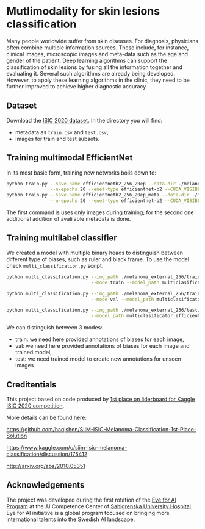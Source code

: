 # Mutlimodality for skin lesions classification

Many people worldwide suffer from skin diseases. For diagnosis, physicians often combine multiple information sources. These include, for instance, clinical images, microscopic images and meta-data such as the age and gender of the patient. Deep learning algorithms can support the classification of skin lesions by fusing all the information together and evaluating it. Several such algorithms are already being developed. However, to apply these learning algorithms in the clinic, they need to be further improved to achieve higher diagnostic accuracy.

## Dataset

Download the [ISIC 2020 dataset](https://www.kaggle.com/nroman/melanoma-external-malignant-256).
In the directory you will find:
- metadata as `train.csv` and `test.csv`,
- images for train and test subsets.

## Training multimodal EfficientNet

In its most basic form, training new networks boils down to:

```.bash
python train.py --save-name efficientnetb2_256_20ep --data-dir ./melanoma_external_256/ --image-size 256 \
                --n-epochs 20 --enet-type efficientnet-b2 --CUDA_VISIBLE_DEVICES 0
python train.py --save-name efficientnetb2_256_20ep_meta --data-dir ./melanoma_external_256/ --image-size 256 \
                --n-epochs 20 --enet-type efficientnet-b2 --CUDA_VISIBLE_DEVICES 0 --use-meta
```

The first command is uses only images during training; for the second one additional addition of avalilable metadata is done.

## Training multilabel classifier

We created a model with multiple binary heads to distinguish between different type of biases, such as ruler and black frame.
To use the model check `multi_classification.py` script.

```.bash
python multi_classification.py --img_path ./melanoma_external_256/train/train --ann_path gans_biases.csv \
                               --mode train --model_path multiclasificator_efficientnet-b2_GAN.pth

python multi_classification.py --img_path ./melanoma_external_256/train/train --ann_path gans_biases.csv \
                               --mode val --model_path multiclasificator_efficientnet-b2_GAN.pth

python multi_classification.py --img_path ./melanoma_external_256/test/test --mode test \
                               --model_path multiclasificator_efficientnet-b2_GAN.pth --save_path annotations.csv
```

We can distinguish between 3 modes:
- train: we need here provided annotations of biases for each image,
- val: we need here provided annotations of biases for each image and trained model,
- test: we need trained model to create new annotations for unseen images.

## Creditentials

This project based on code produced by [1st place on liderboard for Kaggle ISIC 2020 competition](https://www.kaggle.com/c/siim-isic-melanoma-classification/leaderboard).

More details can be found here:

https://github.com/haqishen/SIIM-ISIC-Melanoma-Classification-1st-Place-Solution

https://www.kaggle.com/c/siim-isic-melanoma-classification/discussion/175412

http://arxiv.org/abs/2010.05351

## Acknowledgements

The project was developed during the first rotation of the [Eye for AI Program](https://www.ai.se/en/eyeforai) at the AI Competence Center of [Sahlgrenska University Hospital](https://www.sahlgrenska.se/en/). Eye for AI initiative is a global program focused on bringing more international talents into the Swedish AI landscape.
